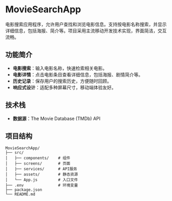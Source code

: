 # MovieSearchApp

电影搜索应用程序，允许用户查找和浏览电影信息。支持按电影名称搜索，并显示详细信息，包括海报、简介等。项目采用主流移动开发技术实现，界面简洁，交互流畅。

## 功能简介

- **电影搜索**：输入电影名称，快速检索相关电影。
- **电影详情**：点击电影条目查看详细信息，包括海报、剧情简介等。
- **历史记录**：保存用户的搜索历史，方便随时回顾。
- **响应式设计**：适配多种屏幕尺寸，移动端体验友好。

## 技术栈
- **数据源**：The Movie Database (TMDb) API


## 项目结构

```
MovieSearchApp/
├── src/
│   ├── components/    # 组件
│   ├── screens/       # 页面
│   ├── services/      # API服务
│   ├── assets/        # 静态资源
│   └── App.js         # 入口文件
├── .env               # 环境变量
├── package.json
└── README.md
```
